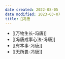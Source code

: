 ```yaml
---
date created: 2022-08-05
date modified: 2023-03-07
title: 🧑冯唐
---
```


- [[万物生长-冯唐]]
- [[冯唐成事心法-冯唐]]
- [[有本事-冯唐]]
- [[无所畏-冯唐]]

